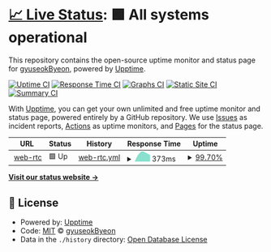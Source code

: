 # [📈 Live Status](https://gyuseokByeon.github.io/upptime): <!--live status--> **🟩 All systems operational**

This repository contains the open-source uptime monitor and status page for [gyuseokByeon](https://gyuseokByeon.github.io/upptime), powered by [Upptime](https://github.com/upptime/upptime).

[![Uptime CI](https://github.com/gyuseokByeon/upptime/workflows/Uptime%20CI/badge.svg)](https://github.com/gyuseokByeon/upptime/actions?query=workflow%3A%22Uptime+CI%22)
[![Response Time CI](https://github.com/gyuseokByeon/upptime/workflows/Response%20Time%20CI/badge.svg)](https://github.com/gyuseokByeon/upptime/actions?query=workflow%3A%22Response+Time+CI%22)
[![Graphs CI](https://github.com/gyuseokByeon/upptime/workflows/Graphs%20CI/badge.svg)](https://github.com/gyuseokByeon/upptime/actions?query=workflow%3A%22Graphs+CI%22)
[![Static Site CI](https://github.com/gyuseokByeon/upptime/workflows/Static%20Site%20CI/badge.svg)](https://github.com/gyuseokByeon/upptime/actions?query=workflow%3A%22Static+Site+CI%22)
[![Summary CI](https://github.com/gyuseokByeon/upptime/workflows/Summary%20CI/badge.svg)](https://github.com/gyuseokByeon/upptime/actions?query=workflow%3A%22Summary+CI%22)

With [Upptime](https://upptime.js.org), you can get your own unlimited and free uptime monitor and status page, powered entirely by a GitHub repository. We use [Issues](https://github.com/gyuseokByeon/upptime/issues) as incident reports, [Actions](https://github.com/gyuseokByeon/upptime/actions) as uptime monitors, and [Pages](https://gyuseokByeon.github.io/upptime) for the status page.

<!--start: status pages-->
<!-- This summary is generated by Upptime (https://github.com/upptime/upptime) -->
<!-- Do not edit this manually, your changes will be overwritten -->
<!-- prettier-ignore -->
| URL | Status | History | Response Time | Uptime |
| --- | ------ | ------- | ------------- | ------ |
| <img alt="" src="https://favicons.githubusercontent.com/webrtc-dmo.herokuapp.com" height="13"> [web-rtc](https://webrtc-dmo.herokuapp.com/) | 🟩 Up | [web-rtc.yml](https://github.com/gyuseokByeon/upptime/commits/HEAD/history/web-rtc.yml) | <details><summary><img alt="Response time graph" src="./graphs/web-rtc/response-time-week.png" height="20"> 373ms</summary><br><a href="https://gyuseokByeon.github.io/upptime/history/web-rtc"><img alt="Response time 373" src="https://img.shields.io/endpoint?url=https%3A%2F%2Fraw.githubusercontent.com%2FgyuseokByeon%2Fupptime%2FHEAD%2Fapi%2Fweb-rtc%2Fresponse-time.json"></a><br><a href="https://gyuseokByeon.github.io/upptime/history/web-rtc"><img alt="24-hour response time 908" src="https://img.shields.io/endpoint?url=https%3A%2F%2Fraw.githubusercontent.com%2FgyuseokByeon%2Fupptime%2FHEAD%2Fapi%2Fweb-rtc%2Fresponse-time-day.json"></a><br><a href="https://gyuseokByeon.github.io/upptime/history/web-rtc"><img alt="7-day response time 373" src="https://img.shields.io/endpoint?url=https%3A%2F%2Fraw.githubusercontent.com%2FgyuseokByeon%2Fupptime%2FHEAD%2Fapi%2Fweb-rtc%2Fresponse-time-week.json"></a><br><a href="https://gyuseokByeon.github.io/upptime/history/web-rtc"><img alt="30-day response time 373" src="https://img.shields.io/endpoint?url=https%3A%2F%2Fraw.githubusercontent.com%2FgyuseokByeon%2Fupptime%2FHEAD%2Fapi%2Fweb-rtc%2Fresponse-time-month.json"></a><br><a href="https://gyuseokByeon.github.io/upptime/history/web-rtc"><img alt="1-year response time 373" src="https://img.shields.io/endpoint?url=https%3A%2F%2Fraw.githubusercontent.com%2FgyuseokByeon%2Fupptime%2FHEAD%2Fapi%2Fweb-rtc%2Fresponse-time-year.json"></a></details> | <details><summary><a href="https://gyuseokByeon.github.io/upptime/history/web-rtc">99.70%</a></summary><a href="https://gyuseokByeon.github.io/upptime/history/web-rtc"><img alt="All-time uptime 99.70%" src="https://img.shields.io/endpoint?url=https%3A%2F%2Fraw.githubusercontent.com%2FgyuseokByeon%2Fupptime%2FHEAD%2Fapi%2Fweb-rtc%2Fuptime.json"></a><br><a href="https://gyuseokByeon.github.io/upptime/history/web-rtc"><img alt="24-hour uptime 100.00%" src="https://img.shields.io/endpoint?url=https%3A%2F%2Fraw.githubusercontent.com%2FgyuseokByeon%2Fupptime%2FHEAD%2Fapi%2Fweb-rtc%2Fuptime-day.json"></a><br><a href="https://gyuseokByeon.github.io/upptime/history/web-rtc"><img alt="7-day uptime 99.70%" src="https://img.shields.io/endpoint?url=https%3A%2F%2Fraw.githubusercontent.com%2FgyuseokByeon%2Fupptime%2FHEAD%2Fapi%2Fweb-rtc%2Fuptime-week.json"></a><br><a href="https://gyuseokByeon.github.io/upptime/history/web-rtc"><img alt="30-day uptime 99.70%" src="https://img.shields.io/endpoint?url=https%3A%2F%2Fraw.githubusercontent.com%2FgyuseokByeon%2Fupptime%2FHEAD%2Fapi%2Fweb-rtc%2Fuptime-month.json"></a><br><a href="https://gyuseokByeon.github.io/upptime/history/web-rtc"><img alt="1-year uptime 99.70%" src="https://img.shields.io/endpoint?url=https%3A%2F%2Fraw.githubusercontent.com%2FgyuseokByeon%2Fupptime%2FHEAD%2Fapi%2Fweb-rtc%2Fuptime-year.json"></a></details>

<!--end: status pages-->

[**Visit our status website →**](https://gyuseokByeon.github.io/upptime)

## 📄 License

- Powered by: [Upptime](https://github.com/upptime/upptime)
- Code: [MIT](./LICENSE) © [gyuseokByeon](https://gyuseokByeon.github.io/upptime)
- Data in the `./history` directory: [Open Database License](https://opendatacommons.org/licenses/odbl/1-0/)
